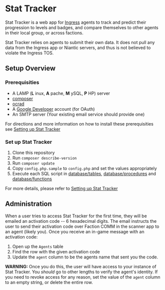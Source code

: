 # Stat Tracker

Stat Tracker is a web app for [Ingress](http://ingress.com) agents to track and predict their progression to levels and badges, and compare themselves to other agents in their local group, or across factions.

Stat Tracker relies on agents to submit their own data. It does not pull any data from the Ingress app or Niantic servers, and thus is not believed to violate the Ingress TOS.

## Setup Overview

### Prerequisities
 * A LAMP (**L** inux, **A** pache, **M** ySQL, **P** HP) server
 * [composer](http://getcomposer.org)
 * [ocrad](http://www.gnu.org/software/ocrad/)
 * A [Google Developer](http://console.developers.google.com) account (for OAuth)
 * An SMTP server (Your existing email service should provide one)

For directions and more information on how to install these prerequisities see [Setting up Stat Tracker](../../wiki/SettingUpStatTracker)

### Set up Stat Tracker
1. Clone this repository
2. Run `composer describe-version`
3. Run `composer update`
3. Copy `config.php.sample` to `config.php` and set the values appropriately
4. Execute each SQL script in [database/tables](database/tables), [database/procedures](database/procedures) and [database/functions](database/functions)

For more details, please refer to [Setting up Stat Tracker](../../wiki/SettingUpStatTracker)

## Administration

When a user tries to access Stat Tracker for the first time, they will be emailed an activation code -- 6 hexadecimal digits. The email instructs the user to send their activation code over Faction COMM in the scanner app to an agent (likely you). Once you receive an in-game message with an activation code:

1. Open up the `Agents` table
2. Find the row with the given activation code
3. Update the `agent` column to be the agents name that sent you the code.

**WARNING:** Once you do this, the user will have access to your instance of Stat Tracker. You *should* go to other lengths to verify the agent's identity. If you need to revoke access for any reason, set the value of the `agent` column to an empty string, or delete the entire row.
